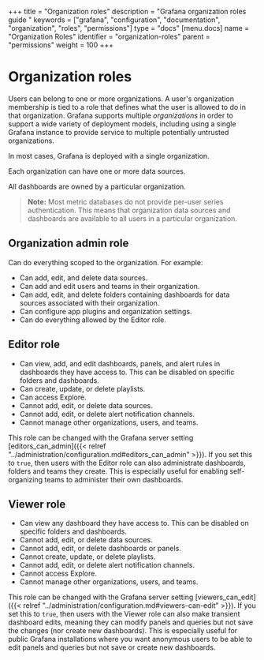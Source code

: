 +++
title = "Organization roles"
description = "Grafana organization roles guide "
keywords = ["grafana", "configuration", "documentation", "organization", "roles", "permissions"]
type = "docs"
[menu.docs]
name = "Organization Roles"
identifier = "organization-roles"
parent = "permissions"
weight = 100
+++

# Organization roles

Users can belong to one or more organizations. A user's organization membership is tied to a role that defines what the user is allowed to do in that organization. Grafana supports multiple _organizations_ in order to support a wide variety of deployment models, including using a single Grafana instance to provide service to multiple potentially untrusted organizations.

In most cases, Grafana is deployed with a single organization.

Each organization can have one or more data sources.

All dashboards are owned by a particular organization.

 > **Note:** Most metric databases do not provide per-user series authentication. This means that organization data sources and dashboards are available to all users in a particular organization.

## Organization admin role

Can do everything scoped to the organization. For example:

- Can add, edit, and delete data sources.
- Can add and edit users and teams in their organization.
- Can add, edit, and delete folders containing dashboards for data sources associated with their organization.
- Can configure app plugins and organization settings.
- Can do everything allowed by the Editor role.

## Editor role

- Can view, add, and edit dashboards, panels, and alert rules in dashboards they have access to. This can be disabled on specific folders and dashboards.
- Can create, update, or delete playlists.
- Can access Explore.
- Cannot add, edit, or delete data sources.
- Cannot add, edit, or delete alert notification channels.
- Cannot manage other organizations, users, and teams.

This role can be changed with the Grafana server setting [editors_can_admin]({{< relref "../administration/configuration.md#editors_can_admin" >}}). If you set this to `true`, then users with the Editor role can also administrate dashboards, folders and teams they create. This is especially useful for enabling self-organizing teams to administer their own dashboards.

## Viewer role

- Can view any dashboard they have access to. This can be disabled on specific folders and dashboards.
- Cannot add, edit, or delete data sources.
- Cannot add, edit, or delete dashboards or panels.
- Cannot create, update, or delete playlists.
- Cannot add, edit, or delete alert notification channels.
- Cannot access Explore.
- Cannot manage other organizations, users, and teams.

This role can be changed with the Grafana server setting [viewers_can_edit]({{< relref "../administration/configuration.md#viewers-can-edit" >}}). If you set this to `true`, then users with the Viewer role can also make transient dashboard edits, meaning they can modify panels and queries but not save the changes (nor create new dashboards).
This is especially useful for public Grafana installations where you want anonymous users to be able to edit panels and queries but not save or create new dashboards.
